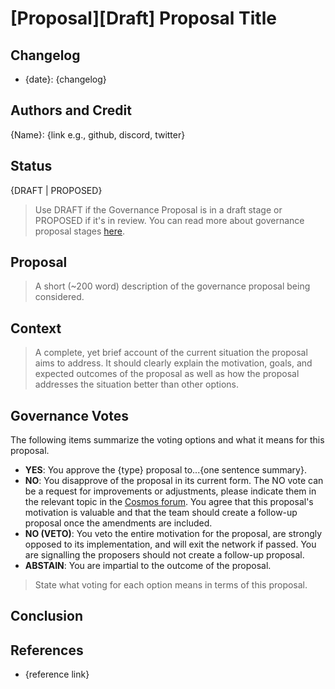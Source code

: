 # [Proposal][Draft] Proposal Title

## Changelog

- {date}: {changelog}

## Authors and Credit 

{Name}: {link e.g., github, discord, twitter}

## Status 

{DRAFT | PROPOSED}

> Use DRAFT if the Governance Proposal is in a draft stage or PROPOSED if it's in review. You can read more about governance proposal stages [here](../best-practices.md).

## Proposal

> A short (~200 word) description of the governance proposal being considered.

## Context

> A complete, yet brief account of the current situation the proposal aims to address. It should clearly explain the motivation, goals, and expected outcomes of the proposal as well as how the proposal addresses the situation better than other options. 

## Governance Votes

The following items summarize the voting options and what it means for this proposal.

- **YES**: You approve the {type} proposal to...{one sentence summary}. 
- **NO**: You disapprove of the proposal in its current form. The NO vote can be a request for improvements or adjustments, please indicate them in the relevant topic in the [Cosmos forum](https://forum.cosmos.network/). You agree that this proposal's motivation is valuable and that the team should create a follow-up proposal once the amendments are included.
- **NO (VETO)**: You veto the entire motivation for the proposal, are strongly opposed to its implementation, and will exit the network if passed. You are signalling the proposers should not create a follow-up proposal.
- **ABSTAIN**: You are impartial to the outcome of the proposal.

> State what voting for each option means in terms of this proposal.

## Conclusion



## References

- {reference link}
